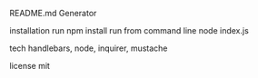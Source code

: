 README.md Generator

installation
run npm install
run from command line node index.js

tech
handlebars, node, inquirer, mustache

license
mit
